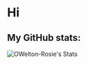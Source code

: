 # Hi

## My GitHub stats:
![OWelton-Rosie's Stats](https://github-readme-stats.vercel.app/api?username=OWelton-Rosie&theme=tokyonight&show_icons=true&hide_border=true&count_private=true)
